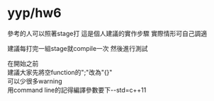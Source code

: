 yyp/hw6
========

參考的人可以照著stage打
這是個人建議的實作步驟
實際情形可自己調適

建議每打完一組stage就compile一次
然後進行測試


在開始之前<br>
建議大家先將空function的";"改為"{}"<br>
可以少很多warning<br>
用command line的記得編譯參數要下--std=c++11<br>
